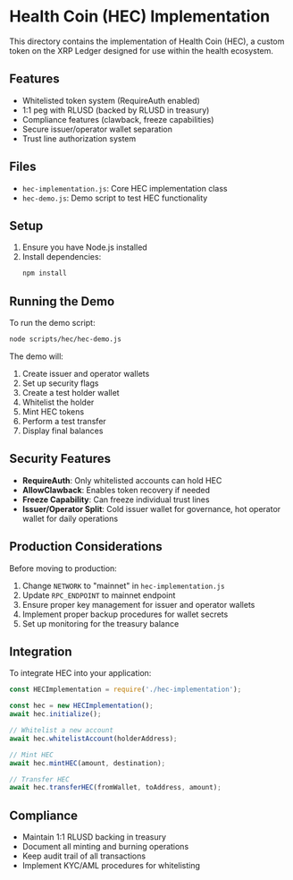 # Health Coin (HEC) Implementation

This directory contains the implementation of Health Coin (HEC), a custom token on the XRP Ledger designed for use within the health ecosystem.

## Features

- Whitelisted token system (RequireAuth enabled)
- 1:1 peg with RLUSD (backed by RLUSD in treasury)
- Compliance features (clawback, freeze capabilities)
- Secure issuer/operator wallet separation
- Trust line authorization system

## Files

- `hec-implementation.js`: Core HEC implementation class
- `hec-demo.js`: Demo script to test HEC functionality

## Setup

1. Ensure you have Node.js installed
2. Install dependencies:
   ```bash
   npm install
   ```

## Running the Demo

To run the demo script:

```bash
node scripts/hec/hec-demo.js
```

The demo will:
1. Create issuer and operator wallets
2. Set up security flags
3. Create a test holder wallet
4. Whitelist the holder
5. Mint HEC tokens
6. Perform a test transfer
7. Display final balances

## Security Features

- **RequireAuth**: Only whitelisted accounts can hold HEC
- **AllowClawback**: Enables token recovery if needed
- **Freeze Capability**: Can freeze individual trust lines
- **Issuer/Operator Split**: Cold issuer wallet for governance, hot operator wallet for daily operations

## Production Considerations

Before moving to production:
1. Change `NETWORK` to "mainnet" in `hec-implementation.js`
2. Update `RPC_ENDPOINT` to mainnet endpoint
3. Ensure proper key management for issuer and operator wallets
4. Implement proper backup procedures for wallet secrets
5. Set up monitoring for the treasury balance

## Integration

To integrate HEC into your application:

```javascript
const HECImplementation = require('./hec-implementation');

const hec = new HECImplementation();
await hec.initialize();

// Whitelist a new account
await hec.whitelistAccount(holderAddress);

// Mint HEC
await hec.mintHEC(amount, destination);

// Transfer HEC
await hec.transferHEC(fromWallet, toAddress, amount);
```

## Compliance

- Maintain 1:1 RLUSD backing in treasury
- Document all minting and burning operations
- Keep audit trail of all transactions
- Implement KYC/AML procedures for whitelisting 